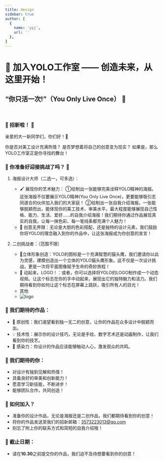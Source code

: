 ```yaml
---
title: design
sidebar: true
author: [
  {
    name: 'yyj',
    url: ''
  },
]
---
```


# 🌟 加入YOLO工作室 —— 创造未来，从这里开始！
## “你只活一次!”（You Only Live Once） 🌟
<br>

### 🎉 招新啦！ 🎉<br>

亲爱的大一新同学们，你们好！👋

你是否对美工设计充满热情？
是否梦想着将自己的创意变为现实？
如果是，那么YOLO工作室正是你寻找的舞台！

### 🚀 你准备好迎接挑战了吗？ 🚀<br>
1. 海报设计大师（二选一，可多选）：
   -  🖌️ 展现你的艺术魅力： ①绘制出一张能够完美诠释YOLO精神的海报。这张海报不仅要展示YOLO精神(You Only Live Once)，更要能够吸引志同道合的伙伴加入我们的大家庭！
					     ②绘制出一张自我介绍海报。一张能够脱颖而出，能体现你的美工技术、审美水平，最大程度能够展现自己性格、能力、生活、爱好......的自我介绍海报！我们期待你通过作品展现真实的自我，让每一抹色彩、每一笔线条都充满个人魅力！
   - 🌟 创意无界限：无论是大胆的色彩搭配，还是独特的设计元素，我们鼓励你将YOLO的理念融入到你的作品中，让这张海报成为你创意的宣言！

2. 二创挑战者：（范围不限）
   - 🦉立体形象创造：YOLO的图标是一个充满智慧的猫头鹰，我们邀请你以此为灵感，建模创造出一个立体的YOLO猫头鹰形象。这不仅是一次设计挑战，更是一次将平面图像赋予生命的奇妙旅程！
   - 🎥 动起来，LOGO！：或者，你可以选择将YOLO的LOGO制作成一个动态视频。让这个标志在你的手中动起来，展现出它的独特魅力和活力。我们期待看到你如何让这个标志在屏幕上跳跃，吸引所有人的目光！
   * 其他
   * ![logo](https://github.com/user-attachments/assets/b17ac480-a66b-4410-91bd-fe4c34dc2a8e)


### 🌟 我们期待的作品：
- 🎨 原创性：我们渴望看到独一无二的创意，让你的作品在众多设计中脱颖而出。
- 💡 技术性：展示你的设计技巧，无论是手绘、数字艺术还是动画制作，让我们看到你的技艺。
- 🌈 感染力：你设计的作品应该能够触动人心，激发观众的共鸣。

### 🌈 我们期待的你：
- 对设计有独到见解和热情！
- 具备良好的审美和创新能力！
- 愿意学习新技能，不断进步！
- 能够团队合作，共同创造！

### 💌 如何加入？
- 准备你的设计作品，无论是海报还是二创作品，我们都期待看到你的创意！
- 将你的作品发送至我们的招新邮箱：3573223013@qq.com
- 别忘了附上你的联系方式和简短的自我介绍哦！

### 📆 截止日期：
- 请在<strong>10.30</strong>之前提交你的作品，我们迫不及待想要看到你的创意！

